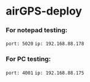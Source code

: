 # airGPS-deploy

<h3>For notepad testing: </h3>

`port: 5020`
 `ip: 192.168.88.178`

<h3>For PC testing: </h3>

`port: 4001`
`ip: 192.168.88.175`
